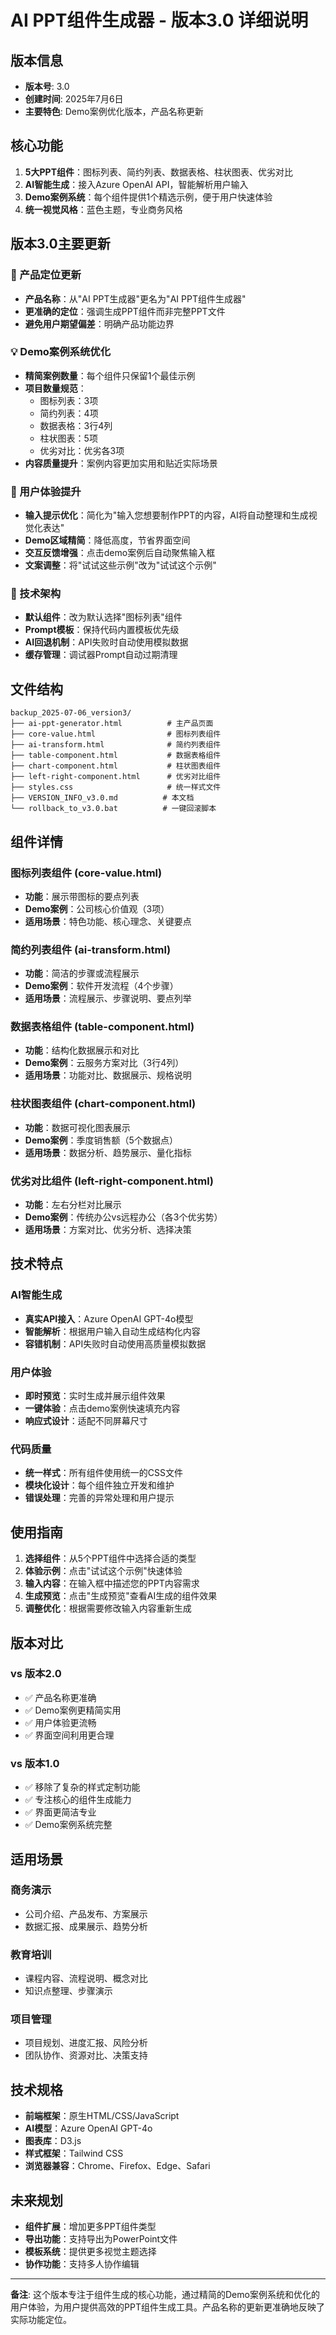 # AI PPT组件生成器 - 版本3.0 详细说明

## 版本信息
- **版本号**: 3.0
- **创建时间**: 2025年7月6日
- **主要特色**: Demo案例优化版本，产品名称更新

## 核心功能
1. **5大PPT组件**：图标列表、简约列表、数据表格、柱状图表、优劣对比
2. **AI智能生成**：接入Azure OpenAI API，智能解析用户输入
3. **Demo案例系统**：每个组件提供1个精选示例，便于用户快速体验
4. **统一视觉风格**：蓝色主题，专业商务风格

## 版本3.0主要更新

### 🎯 产品定位更新
- **产品名称**：从"AI PPT生成器"更名为"AI PPT组件生成器"
- **更准确的定位**：强调生成PPT组件而非完整PPT文件
- **避免用户期望偏差**：明确产品功能边界

### 💡 Demo案例系统优化
- **精简案例数量**：每个组件只保留1个最佳示例
- **项目数量规范**：
  - 图标列表：3项
  - 简约列表：4项  
  - 数据表格：3行4列
  - 柱状图表：5项
  - 优劣对比：优劣各3项
- **内容质量提升**：案例内容更加实用和贴近实际场景

### 🎨 用户体验提升
- **输入提示优化**：简化为"输入您想要制作PPT的内容，AI将自动整理和生成视觉化表达"
- **Demo区域精简**：降低高度，节省界面空间
- **交互反馈增强**：点击demo案例后自动聚焦输入框
- **文案调整**：将"试试这些示例"改为"试试这个示例"

### 🔧 技术架构
- **默认组件**：改为默认选择"图标列表"组件
- **Prompt模板**：保持代码内置模板优先级
- **AI回退机制**：API失败时自动使用模拟数据
- **缓存管理**：调试器Prompt自动过期清理

## 文件结构
```
backup_2025-07-06_version3/
├── ai-ppt-generator.html          # 主产品页面
├── core-value.html                # 图标列表组件
├── ai-transform.html              # 简约列表组件  
├── table-component.html           # 数据表格组件
├── chart-component.html           # 柱状图表组件
├── left-right-component.html      # 优劣对比组件
├── styles.css                     # 统一样式文件
├── VERSION_INFO_v3.0.md          # 本文档
└── rollback_to_v3.0.bat          # 一键回滚脚本
```

## 组件详情

### 图标列表组件 (core-value.html)
- **功能**：展示带图标的要点列表
- **Demo案例**：公司核心价值观（3项）
- **适用场景**：特色功能、核心理念、关键要点

### 简约列表组件 (ai-transform.html)  
- **功能**：简洁的步骤或流程展示
- **Demo案例**：软件开发流程（4个步骤）
- **适用场景**：流程展示、步骤说明、要点列举

### 数据表格组件 (table-component.html)
- **功能**：结构化数据展示和对比
- **Demo案例**：云服务方案对比（3行4列）
- **适用场景**：功能对比、数据展示、规格说明

### 柱状图表组件 (chart-component.html)
- **功能**：数据可视化图表展示
- **Demo案例**：季度销售额（5个数据点）
- **适用场景**：数据分析、趋势展示、量化指标

### 优劣对比组件 (left-right-component.html)
- **功能**：左右分栏对比展示
- **Demo案例**：传统办公vs远程办公（各3个优劣势）
- **适用场景**：方案对比、优劣分析、选择决策

## 技术特点

### AI智能生成
- **真实API接入**：Azure OpenAI GPT-4o模型
- **智能解析**：根据用户输入自动生成结构化内容
- **容错机制**：API失败时自动使用高质量模拟数据

### 用户体验
- **即时预览**：实时生成并展示组件效果
- **一键体验**：点击demo案例快速填充内容
- **响应式设计**：适配不同屏幕尺寸

### 代码质量
- **统一样式**：所有组件使用统一的CSS文件
- **模块化设计**：每个组件独立开发和维护
- **错误处理**：完善的异常处理和用户提示

## 使用指南

1. **选择组件**：从5个PPT组件中选择合适的类型
2. **体验示例**：点击"试试这个示例"快速体验
3. **输入内容**：在输入框中描述您的PPT内容需求
4. **生成预览**：点击"生成预览"查看AI生成的组件效果
5. **调整优化**：根据需要修改输入内容重新生成

## 版本对比

### vs 版本2.0
- ✅ 产品名称更准确
- ✅ Demo案例更精简实用
- ✅ 用户体验更流畅
- ✅ 界面空间利用更合理

### vs 版本1.0  
- ✅ 移除了复杂的样式定制功能
- ✅ 专注核心的组件生成能力
- ✅ 界面更简洁专业
- ✅ Demo案例系统完整

## 适用场景

### 商务演示
- 公司介绍、产品发布、方案展示
- 数据汇报、成果展示、趋势分析

### 教育培训
- 课程内容、流程说明、概念对比
- 知识点整理、步骤演示

### 项目管理
- 项目规划、进度汇报、风险分析
- 团队协作、资源对比、决策支持

## 技术规格

- **前端框架**：原生HTML/CSS/JavaScript
- **AI模型**：Azure OpenAI GPT-4o
- **图表库**：D3.js
- **样式框架**：Tailwind CSS
- **浏览器兼容**：Chrome、Firefox、Edge、Safari

## 未来规划

- **组件扩展**：增加更多PPT组件类型
- **导出功能**：支持导出为PowerPoint文件
- **模板系统**：提供更多视觉主题选择
- **协作功能**：支持多人协作编辑

---

**备注**: 这个版本专注于组件生成的核心功能，通过精简的Demo案例系统和优化的用户体验，为用户提供高效的PPT组件生成工具。产品名称的更新更准确地反映了实际功能定位。
